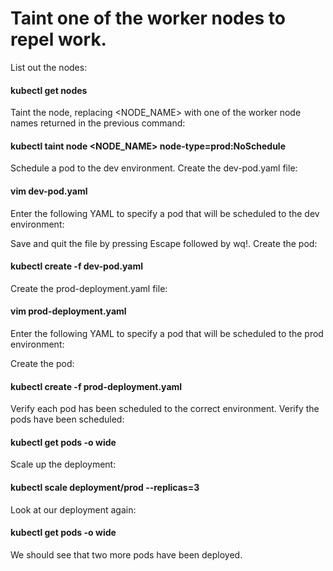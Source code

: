 # Taint one of the worker nodes to repel work.
List out the nodes:
#### kubectl get nodes
Taint the node, replacing <NODE_NAME> with one of the worker node names returned in the previous command:
#### kubectl taint node <NODE_NAME> node-type=prod:NoSchedule
Schedule a pod to the dev environment.
Create the dev-pod.yaml file:
#### vim dev-pod.yaml
Enter the following YAML to specify a pod that will be scheduled to the dev environment:

Save and quit the file by pressing Escape followed by wq!.
Create the pod:
#### kubectl create -f dev-pod.yaml

Create the prod-deployment.yaml file:

#### vim prod-deployment.yaml
Enter the following YAML to specify a pod that will be scheduled to the prod environment:


Create the pod:

#### kubectl create -f prod-deployment.yaml
Verify each pod has been scheduled to the correct environment.
Verify the pods have been scheduled:

#### kubectl get pods -o wide
Scale up the deployment:

#### kubectl scale deployment/prod --replicas=3
Look at our deployment again:
#### kubectl get pods -o wide
We should see that two more pods have been deployed.
